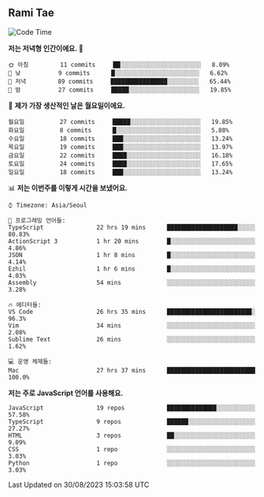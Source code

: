## Rami Tae

<!--START_SECTION:waka-->
![Code Time](http://img.shields.io/badge/Code%20Time-958%20hrs%2011%20mins-blue)

**저는 저녁형 인간이에요. 🦉** 

```text
🌞 아침         11 commits     ██░░░░░░░░░░░░░░░░░░░░░░░   8.09% 
🌆 낮　         9 commits      █░░░░░░░░░░░░░░░░░░░░░░░░   6.62% 
🌃 저녁         89 commits     ████████████████░░░░░░░░░   65.44% 
🌙 밤　         27 commits     █████░░░░░░░░░░░░░░░░░░░░   19.85%

```
📅 **제가 가장 생산적인 날은 월요일이에요.** 

```text
월요일          27 commits     █████░░░░░░░░░░░░░░░░░░░░   19.85% 
화요일          8 commits      █░░░░░░░░░░░░░░░░░░░░░░░░   5.88% 
수요일          18 commits     ███░░░░░░░░░░░░░░░░░░░░░░   13.24% 
목요일          19 commits     ███░░░░░░░░░░░░░░░░░░░░░░   13.97% 
금요일          22 commits     ████░░░░░░░░░░░░░░░░░░░░░   16.18% 
토요일          24 commits     ████░░░░░░░░░░░░░░░░░░░░░   17.65% 
일요일          18 commits     ███░░░░░░░░░░░░░░░░░░░░░░   13.24%

```


📊 **저는 이번주를 이렇게 시간을 보냈어요.** 

```text
⌚︎ Timezone: Asia/Seoul

💬 프로그래밍 언어들: 
TypeScript               22 hrs 19 mins      ████████████████████░░░░░   80.83% 
ActionScript 3           1 hr 20 mins        █░░░░░░░░░░░░░░░░░░░░░░░░   4.86% 
JSON                     1 hr 8 mins         █░░░░░░░░░░░░░░░░░░░░░░░░   4.14% 
Ezhil                    1 hr 6 mins         █░░░░░░░░░░░░░░░░░░░░░░░░   4.03% 
Assembly                 54 mins             ░░░░░░░░░░░░░░░░░░░░░░░░░   3.28%

🔥 에디터들: 
VS Code                  26 hrs 35 mins      ████████████████████████░   96.3% 
Vim                      34 mins             ░░░░░░░░░░░░░░░░░░░░░░░░░   2.08% 
Sublime Text             26 mins             ░░░░░░░░░░░░░░░░░░░░░░░░░   1.62%

💻 운영 체제들: 
Mac                      27 hrs 37 mins      █████████████████████████   100.0%

```

**저는 주로 JavaScript 언어를 사용해요.** 

```text
JavaScript               19 repos            ██████████████░░░░░░░░░░░   57.58% 
TypeScript               9 repos             ██████░░░░░░░░░░░░░░░░░░░   27.27% 
HTML                     3 repos             ██░░░░░░░░░░░░░░░░░░░░░░░   9.09% 
CSS                      1 repo              ░░░░░░░░░░░░░░░░░░░░░░░░░   3.03% 
Python                   1 repo              ░░░░░░░░░░░░░░░░░░░░░░░░░   3.03%

```



 Last Updated on 30/08/2023 15:03:58 UTC
<!--END_SECTION:waka-->

